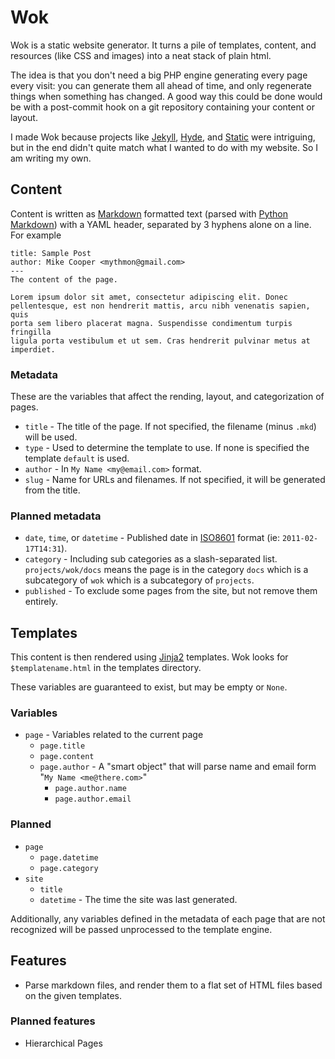 Wok
===
Wok is a static website generator. It turns a pile of templates, content, and resources (like CSS and images) into a neat stack of plain html.

The idea is that you don't need a big PHP engine generating every page every visit: you can generate them all ahead of time, and only regenerate things when something has changed. A good way this could be done would be with a post-commit hook on a git repository containing your content or layout.

I made Wok because projects like [Jekyll][jekyll], [Hyde][hyde], and [Static][static] were intriguing, but in the end didn't quite match what I wanted to do with my website. So I am writing my own.

[jekyll]: https://github.com/mojombo/jekyll
[hyde]: https://github.com/lakshmivyas/hyde 
[static]: http://static.newqdev.com/ 

Content
-------
Content is written as [Markdown][mkd] formatted text (parsed with [Python Markdown][pymkd]) with a YAML header, separated by 3 hyphens alone on a line. For example

    title: Sample Post
    author: Mike Cooper <mythmon@gmail.com>
    ---
    The content of the page.

    Lorem ipsum dolor sit amet, consectetur adipiscing elit. Donec
    pellentesque, est non hendrerit mattis, arcu nibh venenatis sapien, quis
    porta sem libero placerat magna. Suspendisse condimentum turpis fringilla
    ligula porta vestibulum et ut sem. Cras hendrerit pulvinar metus at
    imperdiet.

### Metadata
These are the variables that affect the rending, layout, and categorization of pages.

 -  `title` - The title of the page. If not specified, the filename (minus `.mkd`) will be used.
 -  `type` - Used to determine the template to use. If none is specified the template `default` is used.
 -  `author` - In `My Name <my@email.com>` format.
 -  `slug` - Name for URLs and filenames. If not specified, it will be generated from the title.

### Planned metadata
 -  `date`, `time`, or `datetime` - Published date in [ISO8601][8601] format (ie: `2011-02-17T14:31`).
 -  `category` - Including sub categories as a slash-separated list. `projects/wok/docs` means the page is in the category `docs` which is a subcategory of `wok` which is a subcategory of `projects`.
 -  `published` - To exclude some pages from the site, but not remove them entirely.

[mkd]: http://daringfireball.net/projects/markdown/ 
[pymkd]: http://www.freewisdom.org/projects/python-markdown/
[8601]: http://en.wikipedia.org/wiki/ISO_8601

Templates
---------
This content is then rendered using [Jinja2][jinja] templates. Wok looks for `$templatename.html` in the templates directory.

These variables are guaranteed to exist, but may be empty or `None`.

### Variables
-   `page` - Variables related to the current page
    -   `page.title`
    -   `page.content`
    -   `page.author` - A "smart object" that will parse name and email form "`My Name <me@there.com>`"
        -   `page.author.name`
        -   `page.author.email`

### Planned
-   `page`
    -   `page.datetime`
    -   `page.category`
-   `site`
    -   `title`
    -   `datetime` - The time the site was last generated.

Additionally, any variables defined in the metadata of each page that are not recognized will be passed unprocessed to the template engine.

[jinja]: http://jinja.pocoo.org/

Features
--------
 -  Parse markdown files, and render them to a flat set of HTML files based on the given templates.

### Planned features
 -  Hierarchical Pages
